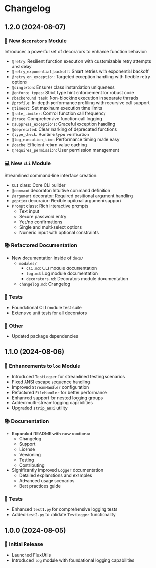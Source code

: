 # Changelog

## 1.2.0 (2024-08-07)

### 🎀 New `decorators` Module

Introduced a powerful set of decorators to enhance function behavior:

- `@retry`: Resilient function execution with customizable retry attempts and delay
- `@retry_exponential_backoff`: Smart retries with exponential backoff
- `@retry_on_exception`: Targeted exception handling with flexible retry options
- `@singleton`: Ensures class instantiation uniqueness
- `@enforce_types`: Strict type hint enforcement for robust code
- `@background_task`: Non-blocking execution in separate threads
- `@profile`: In-depth performance profiling with recursive call support
- `@timeout`: Set maximum execution time limits
- `@rate_limiter`: Control function call frequency
- `@trace`: Comprehensive function call logging
- `@suppress_exceptions`: Graceful exception handling
- `@deprecated`: Clear marking of deprecated functions
- `@type_check`: Runtime type verification
- `@log_execution_time`: Performance timing made easy
- `@cache`: Efficient return value caching
- `@requires_permission`: User permission management

### 💻 New `cli` Module

Streamlined command-line interface creation:

- `CLI` class: Core CLI builder
- `@command` decorator: Intuitive command definition
- `@argument` decorator: Required positional argument handling
- `@option` decorator: Flexible optional argument support
- `Prompt` class: Rich interactive prompts
  - Text input
  - Secure password entry
  - Yes/no confirmations
  - Single and multi-select options
  - Numeric input with optional constraints

### 📚 Refactored Documentation

- New documentation inside of `docs/`
  - `modules/`
    - `cli.md`: CLI module documentation
    - `log.md`: Log module documentation
    - `decorators.md`: Decorators module documentation
  - `changelog.md`: Changelog

### 🧪 Tests

- Foundational CLI module test suite
- Extensive unit tests for all decorators

### 🔧 Other

- Updated package dependencies

## 1.1.0 (2024-08-06)

### 🔧 Enhancements to `log` Module

- Introduced `TestLogger` for streamlined testing scenarios
- Fixed ANSI escape sequence handling
- Improved `StreamHandler` configuration
- Refactored `FileHandler` for better performance
- Enhanced support for nested logging groups
- Added multi-stream logging capabilities
- Upgraded `strip_ansi` utility

### 📚 Documentation

- Expanded README with new sections:
  - Changelog
  - Support
  - License
  - Versioning
  - Testing
  - Contributing
- Significantly improved `Logger` documentation
  - Detailed explanations and examples
  - Advanced usage scenarios
  - Best practices guide

### 🧪 Tests

- Enhanced `test1.py` for comprehensive logging tests
- Added `test2.py` to validate `TestLogger` functionality

## 1.0.0 (2024-08-05)

### 🎉 Initial Release

- Launched FluxUtils
- Introduced `log` module with foundational logging capabilities

